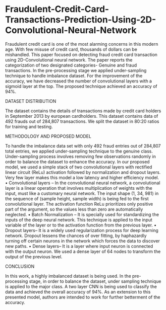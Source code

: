 # Fraudulent-Credit-Card-Transactions-Prediction-Using-2D-Convolutional-Neural-Network
Fraudulent credit card is one of the most alarming concerns in this modern age. With few misuse of credit card, thousands of dollars can be mishandled. This paper focused on detecting fraud credit card transaction using 2D-Convolutional neural network. The paper reports the categorization of two designated categories- Genuine and fraud transactions. In the pre-processing stage we applied under-sampling technique to handle imbalance dataset. For the improvement of the accuracy, we have decreased the number of convolutional layers with a sigmoid layer at the top. The proposed technique achieved an accuracy of 94%.

DATASET DISTRIBUTION

The dataset contains the details of transactions made by credit card holders in September 2013 by european cardholders. This dataset contains data of 492 frauds out of 284,807 transactions. We split the dataset in 80:20 ratios for training and testing.

METHODOLOGY AND PROPOSED MODEL

To handle the imbalance data set with only 492 fraud entries out of 284,807 total entries, we applied under-sampling technique to the genuine class. Under-sampling process involves removing few observations randomly in order to balance the dataset to enhance the accuracy. In our proposed model, we used a simple stack of two convolutional layers with rectified linear circuit (ReLu) activation followed by normalization and dropout layers. Very few layer makes this model a low latency and higher efficiency model.
• Convolutional layers – In the convolutional neural network, a convolutional layer is a linear operation that involves multiplication of weights with the input, must like a customary neural network. The input shape (1, 34, 981) in the sequence of (sample height, sample width) is being fed to the first convolutional layer. The activation function ReLu prioritizes only positive part of the argument, so the values less than zero are automatically neglected.
• Batch Normalization – It is specially used for standardizing the inputs of the deep neural network. This technique is applied to the input variable of the layer or to the activation function from the previous layer.
• Dropout layers– It is a widely used regularization process for deep learning network. Dropout lessens the chances of over fitting, by haphazardly turning off certain neurons in the network which forces the data to discover new paths.
• Dense layers– It is a layer where input neuron is connected with the output neuron. We used a dense layer of 64 nodes to transform the output of the previous level.

CONCLUSION

In this work, a highly imbalanced dataset is being used. In the pre-processing stage, in order to balance the dataset, under sampling technique is applied to the major class. A two layer CNN is being used to classify the data and achieved the overall accuracy of 94%. As an extension to this presented model, authors are intended to work for further betterment of the accuracy.
